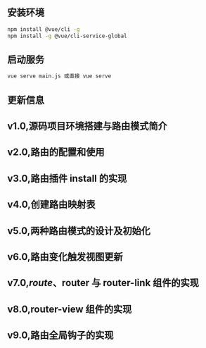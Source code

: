 ## 安装环境
```bash
npm install @vue/cli -g
npm install -g @vue/cli-service-global
```

## 启动服务
```bash
vue serve main.js 或直接 vue serve
```


## 更新信息
## v1.0,源码项目环境搭建与路由模式简介
## v2.0,路由的配置和使用
## v3.0,路由插件 install 的实现
## v4.0,创建路由映射表
## v5.0,两种路由模式的设计及初始化
## v6.0,路由变化触发视图更新
## v7.0,$route、$router 与 router-link 组件的实现
## v8.0,router-view 组件的实现
## v9.0,路由全局钩子的实现